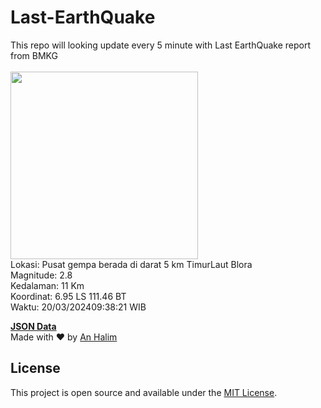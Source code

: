 # Last-EarthQuake
This repo will looking update every 5 minute with Last EarthQuake report from BMKG
<br>
<br>
<img src="https://static.bmkg.go.id/20240320093821.mmi.jpg" width="300"/>
<br>
Lokasi: Pusat gempa berada di darat 5 km TimurLaut Blora <br>
Magnitude: 2.8 <br>
Kedalaman: 11 Km <br>
Koordinat: 6.95 LS 111.46 BT <br>
Waktu: 20/03/202409:38:21 WIB <br>

<a href="./data/data.json">**JSON Data**</a>
<br>
Made with ❤️ by <a href="https://github.com/an-halim">An Halim</a>
## License

This project is open source and available under the [MIT License](LICENSE).

